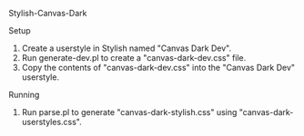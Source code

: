 Stylish-Canvas-Dark

Setup
1. Create a userstyle in Stylish named "Canvas Dark Dev".
2. Run generate-dev.pl to create a "canvas-dark-dev.css" file.
3. Copy the contents of "canvas-dark-dev.css" into the "Canvas Dark Dev" userstyle.


Running
1. Run parse.pl to generate "canvas-dark-stylish.css" using "canvas-dark-userstyles.css".
